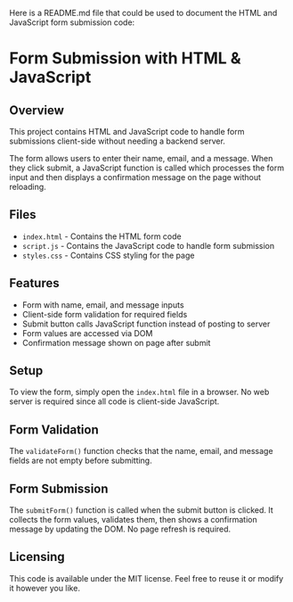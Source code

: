 Here is a README.md file that could be used to document the HTML and JavaScript form submission code:

# Form Submission with HTML & JavaScript

## Overview

This project contains HTML and JavaScript code to handle form submissions client-side without needing a backend server. 

The form allows users to enter their name, email, and a message. When they click submit, a JavaScript function is called which processes the form input and then displays a confirmation message on the page without reloading.

## Files

- `index.html` - Contains the HTML form code
- `script.js` - Contains the JavaScript code to handle form submission
- `styles.css` - Contains CSS styling for the page

## Features

- Form with name, email, and message inputs
- Client-side form validation for required fields
- Submit button calls JavaScript function instead of posting to server
- Form values are accessed via DOM
- Confirmation message shown on page after submit

## Setup

To view the form, simply open the `index.html` file in a browser. No web server is required since all code is client-side JavaScript.

## Form Validation

The `validateForm()` function checks that the name, email, and message fields are not empty before submitting.

## Form Submission

The `submitForm()` function is called when the submit button is clicked. It collects the form values, validates them, then shows a confirmation message by updating the DOM. No page refresh is required.

## Licensing

This code is available under the MIT license. Feel free to reuse it or modify it however you like.